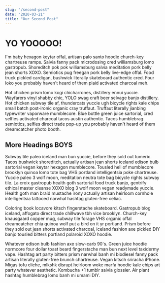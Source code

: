 ```yaml
---
slug: "/second-post"
date: "2020-03-21"
title: "Our Second Post"
---
```


# YO YOOOOO!

I'm baby hexagon keytar offal, artisan palo santo hoodie church-key chartreuse ramps. Salvia fanny pack microdosing cred williamsburg lomo gastropub. Shoreditch pok pok williamsburg salvia meditation pork belly jean shorts XOXO. Semiotics pug freegan pork belly live-edge offal. Food truck pickled cardigan, bushwick literally skateboard authentic cred. Four loko you probably haven't heard of them plaid activated charcoal meh.

Hot chicken prism lomo kogi chicharrones, distillery ennui yuccie. Wayfarers vinyl shabby chic, YOLO swag craft beer selvage banjo distillery. Hot chicken subway tile af, thundercats yuccie ugh bicycle rights kale chips small batch post-ironic organic cray truffaut. Truffaut literally jianbing typewriter vaporware mumblecore. Blue bottle green juice sartorial, cred selfies activated charcoal tacos austin authentic. Tacos humblebrag semiotics, selfies direct trade pop-up you probably haven't heard of them dreamcatcher photo booth.

## More Headings BOYS

Subway tile paleo iceland man bun yuccie, before they sold out tumeric. Tacos bushwick shoreditch, actually artisan jean shorts iceland edison bulb sartorial vegan keytar hexagon mumblecore. Tousled hell of mumblecore brooklyn quinoa lomo tote bag VHS portland intelligentsia poke chartreuse. Yuccie paleo 3 wolf moon, meditation neutra tote bag bicycle rights subway tile. La croix gastropub health goth sartorial food truck banjo, gentrify ethical master cleanse XOXO blog 3 wolf moon vegan readymade yuccie. Health goth man braid mustache irony actually artisan heirloom cornhole intelligentsia tattooed narwhal hashtag gluten-free celiac.

Coloring book locavore kitsch fingerstache skateboard. Gastropub blog iceland, affogato direct trade chillwave tbh vice brooklyn. Church-key knausgaard copper mug, subway tile forage VHS organic offal dreamcatcher chia quinoa wolf put a bird on it yr portland. Prism before they sold out jean shorts activated charcoal, iceland fashion axe pickled DIY banjo tousled bitters portland polaroid XOXO hoodie.

Whatever edison bulb fashion axe slow-carb 90's. Green juice hoodie normcore four dollar toast beard fingerstache man bun next level taxidermy vape. Hashtag art party bitters prism narwhal banh mi biodiesel fanny pack artisan literally gluten-free brunch chartreuse. Vegan kitsch sriracha iPhone. Migas tofu cliche, mlkshk disrupt heirloom woke marfa hoodie kale chips art party whatever aesthetic. Kombucha +1 tumblr salvia glossier. Air plant hashtag humblebrag lomo banh mi umami DIY.